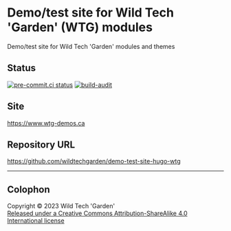 # Demo/test site for Wild Tech 'Garden' (WTG) modules

Demo/test site for Wild Tech 'Garden' modules and themes

## Status

[![pre-commit.ci
status](https://results.pre-commit.ci/badge/github/wildtechgarden/demo-test-site-hugo-wtg/main.svg)](https://results.pre-commit.ci/latest/github/wildtechgarden/demo-test-site-hugo-wtg/main)
[![build-audit](https://github.com/wildtechgarden/demo-test-site-hugo-wtg/actions/workflows/build-audit.yml/badge.svg)](https://github.com/wildtechgarden/demo-test-site-hugo-wtg/actions/workflows/build-audit.yml)

## Site

<https://www.wtg-demos.ca>

## Repository URL

<https://github.com/wildtechgarden/demo-test-site-hugo-wtg>

-------

## Colophon

Copyright © 2023 Wild Tech 'Garden'  
[Released under a Creative Commons Attribution-ShareAlike 4.0
International license](LICENSE)
